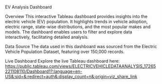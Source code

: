 EV Analysis Dashboard

Overview
This interactive Tableau dashboard provides insights into the electric vehicle (EV) population. It highlights trends in vehicle adoption, electric range, state-wise distributions, and the most popular makes and models. The dashboard enables users to filter and explore data interactively, facilitating detailed analysis.

Data Source
The data used in this dashboard was sourced from the Electric Vehicle Population Dataset, featuring over 150,000 records.

Live Dashboard
Explore the live Tableau dashboard here:
https://public.tableau.com/views/ELECTRICVEHICLEDATAANALYSIS_17265221108110/Dashboard1?:language=en-US&:sid=&:redirect=auth&:display_count=n&:origin=viz_share_link
